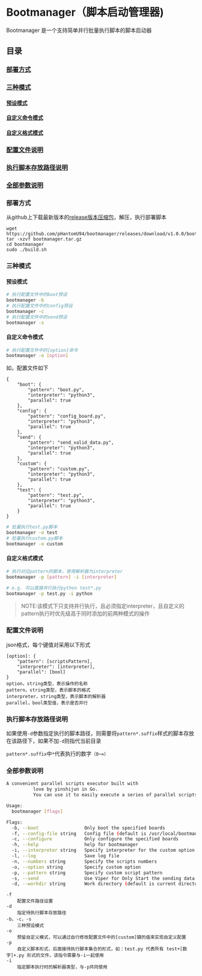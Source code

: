 # **Bootmanager（脚本启动管理器)**

Bootmanager 是一个支持简单并行批量执行脚本的脚本启动器

## **目录**

### [部署方式](#部署方式)
### [三种模式](#三种模式)
#### [预设模式](#预设模式)
#### [自定义命令模式](#自定义命令模式)
#### [自定义格式模式](#自定义格式模式)
### [配置文件说明](#配置文件说明)
### [执行脚本存放路径说明](#执行脚本存放路径说明)
### [全部参数说明](#全部参数说明)

### **部署方式**

从github上下载最新版本的[release版本压缩包](https://github.com/pHantomU94/bootmanager/releases)，解压，执行部署脚本

```
wget https://github.com/pHantomU94/bootmanager/releases/download/v1.0.0/bootmanager.tar.gz
tar -xzvf bootmanager.tar.gz
cd bootmanager
sudo ./build.sh
```

### **三种模式**
#### **预设模式**

```bash
# 执行配置文件中的boot预设
bootmanager -b 
# 执行配置文件中的config预设
bootmanager -c 
# 执行配置文件中的send预设
bootmanager -s 
```

#### **自定义命令模式**
```bash
# 执行配置文件中的[option]命令
bootmanager -o [option]
```
如，配置文件如下
```
{
    "boot": {
        "pattern": "boot.py",
        "interpreter": "python3",
        "parallel": true
    },
    "config": {
        "pattern": "config_board.py",
        "interpreter": "python3",
        "parallel": true
    },
    "send": {
        "pattern": "send_valid_data.py",
        "interpreter": "python3",
        "parallel": true
    },
    "custom": {
        "pattern": "custom.py",
        "interpreter": "python3",
        "parallel": true
    },
    "test": {
        "pattern": "test.py",
        "interpreter": "python3",
        "parallel": true
    }
}
```
```bash
# 批量执行test.py脚本
bootmanager -o test 
# 批量执行custom.py脚本
bootmanager -o custom 
```

#### **自定义格式模式**

```bash
# 执行对应pattern的脚本，使用解析器为interpreter
bootmanager -p [pattern] -i [interpreter]
```
```bash
# e.g. 可以直接并行执行python test*.py
bootmanager -p test.py -i python 
```

>NOTE:该模式下只支持并行执行，且必须指定interpreter，且自定义的pattern执行时优先级高于同时添加的前两种模式的操作

### **配置文件说明**

json格式，每个键值对采用以下形式
```
[option]: {
	"pattern": [scriptsPattern],
	"interpreter": [interpreter],
	"parallel": [bool]
}
option，string类型，表示操作的名称
pattern，string类型，表示脚本的格式
interpreter，string类型，表示脚本的解析器
parallel，bool类型值，表示是否并行
```

### **执行脚本存放路径说明**

如果使用`-d`参数指定执行的脚本路径，则需要将`pattern*.suffix`样式的脚本存放在该路径下，如果不加`-d`则指代当前目录

`pattern*.suffix`中`*`代表执行的数字`（0~∞）`

### **全部参数说明**
```bash
A convenient parallel scripts executor built with
          love by yinshijun in Go.
          You can use it to easily execute a series of parallel scripts.

Usage:
  bootmanager [flags]

Flags:
  -b, --boot                 Only boot the specified boards
  -f, --config-file string   Config file (default is /usr/local/bootmanager/config.json) (default "/usr/local/bootmanager/config.json")
  -c, --configure            Only configure the specified boards
  -h, --help                 help for bootmanager
  -i, --interpreter string   Specify interpreter for the custom option
  -l, --log                  Save log file
  -n, --numbers string       Specify the scripts numbers
  -o, --option string        Specify custom option
  -p, --pattern string       Specify custom script pattern
  -s, --send                 Use Viper for Only Start the sending data program of the specified board
  -d, --workdir string       Work directory (default is current directory)
```

```
-f  
    配置文件路径设置
-d  
    指定待执行脚本存放路径
-b，-c，-s  
    三种预设模式
-o  
    预留自定义模式，可以通过自行修改配置文件中的[custom]键的值来实现自定义配置
-p  
    自定义脚本形式，后面接待执行脚本集合的形式，如：test.py 代表所有 test+[数字]+.py 形式的文件，该指令需要与-i一起使用
-i  
    指定脚本执行时的解析器类型，与-p共同使用 
```